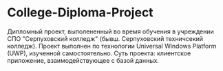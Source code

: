 # College-Diploma-Project
Дипломный проект, выполененный во время обучения в учреждении СПО "Серпуховский колледж" (бывш. Серпуховский техничсекий колледж).
Проект выполнен по технологии Universal Windows Platform (UWP), изученной самостоятельно.
Суть проекта: клиентское приложение, взаимодействующее с базой данных. 
